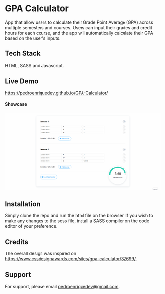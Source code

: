 # GPA Calculator

App that allow users to calculate their Grade Point Average (GPA) across multiple semesters and courses. Users can input their grades and credit hours for each course, and the app will automatically calculate their GPA based on the user's inputs.

## Tech Stack

HTML, SASS and Javascript.

## Live Demo

https://pedroenriquedev.github.io/GPA-Calculator/

#### Showcase

![GPA Calculator gif demo](demo/Animation.gif)

## Installation

Simply clone the repo and run the html file on the browser. If you wish to make any changes to the scss file, install a SASS compiler on the code editor of your preference.

## Credits

The overall design was inspired on https://www.cssdesignawards.com/sites/gpa-calculator/32699/.

## Support

For support, please email pedroenriquedev@gmail.com.

